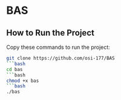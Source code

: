 # BAS

## How to Run the Project

Copy these commands to run the project:

```bash
git clone https://github.com/osi-177/BAS
```bash
cd bas
```bash
chmod +x bas
```bash
./bas
 
